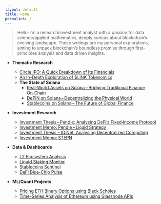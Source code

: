 ```yaml
---
layout: default
title: Home
permalink: /
---
```


> Hello-I’m a research/investment analyst with a passion for data science/applied mathematics, deeply curious about blockchain’s evolving landscape. These writings are my personal explorations, aiming to unpack blockchain’s boundless promise through first-principles analysis and data driven insights.

- **Thematic Research**
  - <a href="https://github.com/Pseud0n1nja/Investment-Theses-Research-and-Analysis/blob/main/Blockchain-Crypto%20Research%20%26%20Analysis/DeFi/StableCoins/Circle_IPO_Financial_Model.md" target="_blank" rel="noopener noreferrer">Circle IPO: A Quick Breakdown of Its Financials</a>
  - <a href="https://www.papermark.com/view/cmd84c4m40006lb04z5bo4wcg" target="_blank" rel="noopener noreferrer">An In-Depth Exploration of $LINK Tokenomics</a>  
  - **The State of Solana**
    - <a href="https://www.papermark.com/view/cmd4qd8uy0001l404g1ibjb3l" target="_blank" rel="noopener noreferrer">Real‑World Assets on Solana – Bridging Traditional Finance On‑Chain</a>
    - <a href="https://www.papermark.com/view/cmd5atfkh0006jo049n83vp49" target="_blank" rel="noopener noreferrer">DePIN on Solana – Decentralizing the Physical World</a>
    - <a href="https://arpit-kr.medium.com/the-state-of-stablecoins-on-solana-powering-the-future-of-global-finance-37d73de293d2" target="_blank" rel="noopener noreferrer">Stablecoins on Solana – The Future of Global Finance</a>


- **Investment Research**
  - <a href="https://www.papermark.com/view/cmd5d525w0004l404cwximps6" target="_blank" rel="noopener noreferrer">Investment Thesis – Pendle: Analysing DeFi’s Fixed‑Income Protocol</a>
  - <a href="https://www.papermark.com/view/cmd4n80h50004jj04k353c3iv" target="_blank" rel="noopener noreferrer">Investment Memo: Pendle – Liquid Strategy</a>
  - <a href="https://mirror.xyz/arp1t.eth/2gem5FofBEPz1sJfoTW0O_AXo6hVM6yZ3GvstnCR068" target="_blank" rel="noopener noreferrer">Investment Thesis – IO.Net: Analysing Decentralized Computing</a>
  - <a href="https://www.papermark.com/view/cmd7klkks000cjs04yfyygltw" target="_blank" rel="noopener noreferrer">Investment Memo: STEPN</a>

- **Data & Dashboards**
  - <a href="https://flipsidecrypto.xyz/chat/api/artifacts/l2-ecosystem-analysis-extractive-vs-symbiotic-relationship-with-ethereum-kt5h7f85" target="_blank" rel="noopener noreferrer">L2 Ecosystem Analysis</a>
  - <a href="https://app.glintanalytics.com/Sp1ff/dashboards/liquid‑staking‑monitor" target="_blank" rel="noopener noreferrer">Liquid Staking Monitor</a>
  - <a href="https://app.glintanalytics.com/Sp1ff/dashboards/stablecoin‑sentinel" target="_blank" rel="noopener noreferrer">Stablecoins Sentinel</a>
  - <a href="https://app.glintanalytics.com/Sp1ff/dashboards/defi-pulse:-blue-chip-health-monitor" target="_blank" rel="noopener noreferrer">DeFi Blue-Chip Pulse</a>
  

- **ML/Quant Projects**
  - <a href="https://github.com/Pseud0n1nja/CryptoQuant" target="_blank" rel="noopener noreferrer">Pricing ETH Binary Options using Black Scholes</a>
  - <a href="https://github.com/Pseud0n1nja/BlockAnalytics/tree/e05f1a0800ccdd8af61cd677244ab578ef75083a/GlassNode" target="_blank" rel="noopener noreferrer">Time-Series Analysis of Ethereum using Glassnode APIs</a>

<!--
*Last updated: {{ site.time | date: "%B %-d, %Y" }}*
-->
